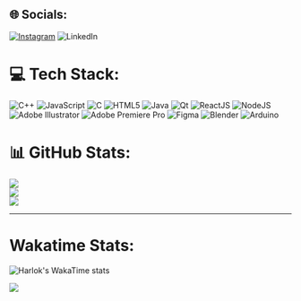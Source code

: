 
## 🌐 Socials:
[![Instagram](https://img.shields.io/badge/Instagram-%23E4405F.svg?logo=Instagram&logoColor=white)](https://instagram.com/birat.jpg) ![LinkedIn](https://www.linkedin.com/in/birat-b-c-6849b827b/)
# 💻 Tech Stack:
![C++](https://img.shields.io/badge/c++-%2300599C.svg?style=for-the-badge&logo=c%2B%2B&logoColor=white) ![JavaScript](https://img.shields.io/badge/javascript-%23323330.svg?style=for-the-badge&logo=javascript&logoColor=%23F7DF1E) ![C](https://img.shields.io/badge/c-%2300599C.svg?style=for-the-badge&logo=c&logoColor=white) ![HTML5](https://img.shields.io/badge/html5-%23E34F26.svg?style=for-the-badge&logo=html5&logoColor=white) ![Java](https://img.shields.io/badge/java-%23ED8B00.svg?style=for-the-badge&logo=openjdk&logoColor=white) ![Qt](https://img.shields.io/badge/Qt-%23217346.svg?style=for-the-badge&logo=Qt&logoColor=white) ![ReactJS](https://img.shields.io/badge/-ReactJs-61DAFB?logo=react&logoColor=white&style=for-the-badge) ![NodeJS](https://img.shields.io/badge/node.js-6DA55F?style=for-the-badge&logo=node.js&logoColor=white) ![Adobe Illustrator](https://img.shields.io/badge/adobe%20illustrator-%23FF9A00.svg?style=for-the-badge&logo=adobe%20illustrator&logoColor=white) ![Adobe Premiere Pro](https://img.shields.io/badge/Adobe%20Premiere%20Pro-9999FF.svg?style=for-the-badge&logo=Adobe%20Premiere%20Pro&logoColor=white) ![Figma](https://img.shields.io/badge/figma-%23F24E1E.svg?style=for-the-badge&logo=figma&logoColor=white) ![Blender](https://img.shields.io/badge/blender-%23F5792A.svg?style=for-the-badge&logo=blender&logoColor=white) ![Arduino](https://img.shields.io/badge/-Arduino-00979D?style=for-the-badge&logo=Arduino&logoColor=white)
# 📊 GitHub Stats:
![](https://github-readme-stats.vercel.app/api?username=BiratBC&theme=dark&hide_border=false&include_all_commits=false&count_private=false)<br/>
![](https://github-readme-streak-stats.herokuapp.com/?user=BiratBC&theme=dark&hide_border=false)<br/>
![](https://github-readme-stats.vercel.app/api/top-langs/?username=BiratBC&theme=dark&hide_border=false&include_all_commits=false&count_private=false&layout=compact)

---
# Wakatime Stats:
![Harlok's WakaTime stats](https://github-readme-stats.vercel.app/api/wakatime?username=@biratbc)

[![](https://visitcount.itsvg.in/api?id=BiratBC&icon=0&color=0)](https://visitcount.itsvg.in)

<!-- Proudly created with GPRM ( https://gprm.itsvg.in ) -->

